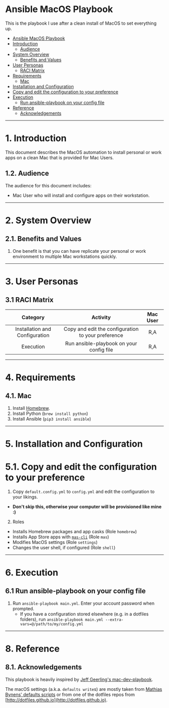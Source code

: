 # Ansible MacOS Playbook

This is the playbook I use after a clean install of MacOS to set everything up.

<!-- TOC -->

- [Ansible MacOS Playbook](#ansible-macos-playbook)
- [Introduction](#introduction)
  - [Audience](#audience)
- [System Overview](#system-overview)
  - [Benefits and Values](#benefits-and-values)
- [User Personas](#user-personas)
  - [RACI Matrix](#raci-matrix)
- [Requirements](#requirements)
  - [Mac](#mac)
- [Installation and Configuration](#installation-and-configuration)
- [Copy and edit the configuration to your preference](#copy-and-edit-the-configuration-to-your-preference)
- [Execution](#execution)
  - [Run ansible-playbook on your config file](#run-ansible-playbook-on-your-config-file)
- [Reference](#reference)
  - [Acknowledgements](#acknowledgements)

<!-- /TOC -->

---
# 1. Introduction

This document describes the MacOS automation to install personal or work apps on a clean Mac that is provided for Mac Users.

## 1.2. Audience

The audience for this document includes:

* Mac User who will install and configure apps on their workstation.

---
# 2. System Overview
## 2.1. Benefits and Values

1. One benefit is that you can have replicate your personal or work environment to multiple Mac workstations quickly.

---
# 3. User Personas
## 3.1 RACI Matrix

|            Category            |                      Activity                      | Mac User |
|:------------------------------:|:--------------------------------------------------:|:--------:|
| Installation and Configuration | Copy and edit the configuration to your preference |   R,A    |
|           Execution            |      Run ansible-playbook on your config file      |   R,A    |

---
# 4. Requirements
## 4.1. Mac

1. Install [Homebrew](https://brew.sh).
2. Install Python (`brew install python`)
3. Install Ansible (`pip3 install ansible`)

---
# 5. Installation and Configuration
# 5.1. Copy and edit the configuration to your preference

1. Copy `default.config.yml` to `config.yml` and edit the configuration to your likings.
  - **Don't skip this, otherwise your computer will be provisioned like mine :)**
2. Roles
  - Installs Homebrew packages and app casks (Role `homebrew`)
  - Installs App Store apps with [`mas-cli`](https://github.com/mas-cli/mas) (Role `mas`)
  - Modifies MacOS settings (Role `settings`)
  - Changes the user shell, if configured (Role `shell`)

---
# 6. Execution
## 6.1 Run ansible-playbook on your config file

1. Run `ansible-playbook main.yml`. Enter your account password when prompted.
   - If you have a configuration stored elsewhere (e.g. in a dotfiles folders), run `ansible-playbook main.yml --extra-vars=@/path/to/my/config.yml`

---
# 8. Reference
## 8.1. Acknowledgements

This playbook is heavily inspired by
[Jeff Geerling's mac-dev-playbook](https://github.com/geerlingguy/mac-dev-playbook).

The macOS settings (a.k.a. `defaults write`s) are mostly taken from
[Mathias Bynens' defaults scripts](https://mths.be/macos) or from one of the
dotfiles repos from [http://dotfiles.github.io](http://dotfiles.github.io).
